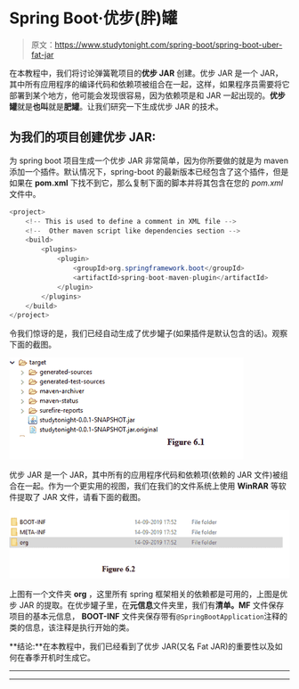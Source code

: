 # Spring Boot·优步(胖)罐

> 原文：<https://www.studytonight.com/spring-boot/spring-boot-uber-fat-jar>

在本教程中，我们将讨论弹簧靴项目的**优步 JAR** 创建。优步 JAR 是一个 JAR，其中所有应用程序的编译代码和依赖项被组合在一起，这样，如果程序员需要将它部署到某个地方，他可能会发现很容易，因为依赖项是和 JAR 一起出现的。**优步罐**就是**也叫**就是**肥罐**。让我们研究一下生成优步 JAR 的技术。

## 为我们的项目创建优步 JAR:

为 spring boot 项目生成一个优步 JAR 非常简单，因为你所要做的就是为 maven 添加一个插件。默认情况下，spring-boot 的最新版本已经包含了这个插件，但是如果在 **pom.xml** 下找不到它，那么复制下面的脚本并将其包含在您的 *pom.xml* 文件中。

```java
<project>
    <!-- This is used to define a comment in XML file -->
    <!--  Other maven script like dependencies section -->
    <build>
        <plugins>
            <plugin>
                <groupId>org.springframework.boot</groupId>
                <artifactId>spring-boot-maven-plugin</artifactId>
            </plugin>
        </plugins>
    </build>
</project>
```

令我们惊讶的是，我们已经自动生成了优步罐子(如果插件是默认包含的话)。观察下面的截图。

![](img/c65e2be29380fec794045e8d97ecd3f4.png)

优步 JAR 是一个 JAR，其中所有的应用程序代码和依赖项(依赖的 JAR 文件)被组合在一起。作为一个更实用的视图，我们在我们的文件系统上使用 **WinRAR** 等软件提取了 JAR 文件，请看下面的截图。

![](img/4a1fd20d85e9338c8576b93c3b2d8d20.png)

上图有一个文件夹 **org** ，这里所有 spring 框架相关的依赖都是可用的，上图是优步 JAR 的提取。在优步罐子里，在**元信息**文件夹里，我们有**清单。MF** 文件保存项目的基本元信息， **BOOT-INF** 文件夹保存带有`@SpringBootApplication`注释的类的信息，该注释是执行开始的类。

**结论:**在本教程中，我们已经看到了优步 JAR(又名 Fat JAR)的重要性以及如何在春季开机时生成它。

* * *

* * *